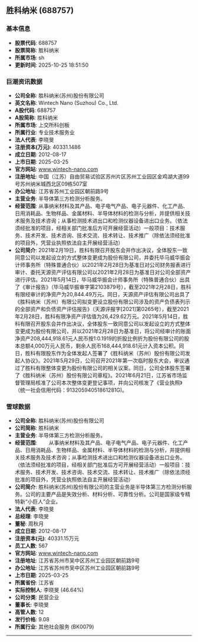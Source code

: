 ## 胜科纳米 (688757)

### 基本信息

- **股票代码**: 688757
- **股票简称**: 胜科纳米
- **所属市场**: sh
- **更新时间**: 2025-10-25 18:51:50

### 巨潮资讯数据

- **公司全称**: 胜科纳米(苏州)股份有限公司
- **英文名称**: Wintech Nano (Suzhou) Co., Ltd.
- **A股代码**: 688757
- **A股简称**: 胜科纳米
- **所属市场**: 上交所科创板
- **所属行业**: 专业技术服务业
- **法人代表**: 李晓旻
- **注册资本(万元)**: 40331.1486
- **成立日期**: 2012-08-17
- **上市日期**: 2025-03-25
- **官方网站**: www.wintech-nano.com
- **注册地址**: 中国（江苏）自由贸易试验区苏州片区苏州工业园区金鸡湖大道99号苏州纳米城西北区09栋507室
- **办公地址**: 江苏省苏州工业园区朝前路9号
- **主营业务**: 半导体第三方检测分析服务。
- **经营范围**: 从事纳米材料及其产品、电子电气产品、电子元器件、化工产品、日用消耗品、生物样品、金属材料、半导体材料的检测与分析，并提供相关技术服务及技术咨询；从事检测技术进出口和检测仪器设备进出口业务。（依法须经批准的项目，经相关部门批准后方可开展经营活动）一般项目：技术服务、技术开发、技术咨询、技术交流、技术转让、技术推广（除依法须经批准的项目外，凭营业执照依法自主开展经营活动）
- **公司简介**: 2021年2月19日，胜科有限召开股东会并作出决议，全体股东一致同意公司以发起设立的方式整体变更成为股份有限公司，并委托毕马威华振会计师事务所（特殊普通合伙）以2021年2月28日为基准日对公司财务报表进行审计、委托天源资产评估有限公司以2021年2月28日为基准日对公司全部资产进行评估。2021年5月14日，毕马威华振会计师事务所（特殊普通合伙）出具了《审计报告》（毕马威华振审字第2103879号），截至2021年2月28日，胜科有限经审计的净资产为20,844.49万元。同日，天源资产评估有限公司出具了《胜科纳米（苏州）有限公司拟变更设立股份有限公司涉及的资产负债表列示的全部资产和负债资产评估报告》（天源评报字[2021]第0265号），截至2021年2月28日，胜科有限净资产评估值为26,429.62万元。2021年5月14日，胜科有限召开股东会并作出决议，全体股东一致同意公司以发起设立的方式整体变更成为股份有限公司，并以2021年2月28日为基准日，将公司经审计的账面净资产208,444,918.61元人民币按1:0.1919的折股比例折为股份有限公司的股本总额4,000万元人民币，剩余人民币168,444,918.61元计入资本公积。同日，胜科有限股东作为全体发起人签署了《胜科纳米（苏州）股份有限公司发起人协议》。2021年5月29日，公司召开2021年第一次临时股东大会，审议通过了胜科有限整体变更为股份有限公司的相关议案。同日，公司全体股东签署了《胜科纳米（苏州）股份有限公司章程》。2021年6月21日，江苏省市场监督管理局核准了公司本次整体变更登记事项，并向公司核发了《营业执照》（统一社会信用代码：91320594051861281G)。

### 雪球数据

- **公司全称**: 胜科纳米(苏州)股份有限公司
- **公司简称**: 胜科纳米
- **主营业务**: 半导体第三方检测分析服务。
- **经营范围**: 　　从事纳米材料及其产品、电子电气产品、电子元器件、化工产品、日用消耗品、生物样品、金属材料、半导体材料的检测与分析，并提供相关技术服务及技术咨询；从事检测技术进出口和检测仪器设备进出口业务。（依法须经批准的项目，经相关部门批准后方可开展经营活动）一般项目：技术服务、技术开发、技术咨询、技术交流、技术转让、技术推广（除依法须经批准的项目外，凭营业执照依法自主开展经营活动）
- **公司简介**: 胜科纳米(苏州)股份有限公司的主营业务是半导体第三方检测分析服务。公司的主要产品是失效分析、材料分析、可靠性分析。公司是国家级专精特新“小巨人”企业。
- **法人代表**: 李晓旻
- **总经理**: 李晓旻
- **董秘**: 周秋月
- **成立日期**: 2012-08-17
- **注册资本(元)**: 40331.15万元
- **员工人数**: 567
- **官方网站**: www.wintech-nano.com
- **注册地址**: 江苏省苏州市吴中区苏州工业园区朝前路9号
- **办公地址**: 江苏省苏州市吴中区苏州工业园区朝前路9号
- **上市日期**: 2025-03-25
- **所属省份**: 江苏省
- **实际控制人**: 李晓旻 (46.64%)
- **公司分类**: 民营企业
- **董事长**: 李晓旻
- **高管人数**: 12
- **发行价格**: 9.08
- **所属行业**: 其他社会服务 (BK0079)

---
